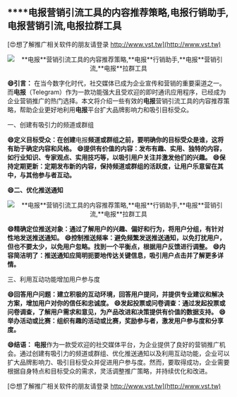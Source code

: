 ## ****电报**营销引流工具的内容推荐策略,**电报**行销助手,**电报**营销引流,**电报**拉群工具**

[😍想了解推广相关软件的朋友请登录 http://www.vst.tw](http://www.vst.tw)

 <center><img src="https://vst.tw/MP4/tuiguang/png/1.png" alt="**电报**营销引流工具的内容推荐策略,**电报**行销助手,**电报**营销引流,**电报**拉群工具"></center>

**😄引言：**
在当今数字化时代，社交媒体已成为企业宣传和营销的重要渠道之一。而**电报**（Telegram）作为一款功能强大且受欢迎的即时通讯应用程序，已经成为企业营销推广的热门选择。本文将介绍一些有效的**电报**营销引流工具的内容推荐策略，帮助企业更好地利用**电报**平台扩大品牌影响力和吸引目标受众。

一、创建有吸引力的频道或群组

**😄定义目标受众：在创建**电报**频道或群组之前，要明确你的目标受众是谁，这将有助于确定内容和风格。**
**😄提供有价值的内容：发布有趣、实用、独特的内容，如行业知识、专家观点、实用技巧等，以吸引用户关注并激发他们的兴趣。**
**😄保持定期更新：定期发布新的内容，保持频道或群组的活跃度，让用户乐意留在其中，与其他参与者互动。**

**😄二、优化推送通知**

 <center><img src="https://vst.tw/MP4/tuiguang/png/6.png" alt="**电报**营销引流工具的内容推荐策略,**电报**行销助手,**电报**营销引流,**电报**拉群工具"></center>

**😄精确定位推送对象：通过了解用户的兴趣、偏好和行为，将用户分组，有针对性地发送推送通知。**
**😄控制推送频率：避免频繁发送推送通知，以免打扰用户，但也不要太少，以免用户忽略。找到一个平衡点，根据用户反馈进行调整。**
**😄内容简洁明了：推送通知应简明扼要地传达关键信息，吸引用户点击并了解更多详情。**

三、利用互动功能增加用户参与度

**😄回答用户问题：建立积极的互动环境，回答用户提问，并提供专业建议和解决方案，增加用户对你的信任和忠诚度。**
**😄发起投票或问卷调查：通过发起投票或问卷调查，了解用户需求和意见，为产品改进和决策提供有价值的数据支持。**
**😄举办活动或比赛：组织有趣的活动或比赛，奖励参与者，激发用户参与度和分享度。**

**😄结语：**
**电报**作为一款受欢迎的社交媒体平台，为企业提供了良好的营销推广机会。通过创建有吸引力的频道或群组、优化推送通知以及利用互动功能，企业可以扩大品牌影响力、吸引目标受众并促进用户参与度。然而，要取得成功，企业需要根据自身特点和目标受众的需求，灵活调整推广策略，并持续优化和改进。

[😍想了解推广相关软件的朋友请登录 http://www.vst.tw](http://www.vst.tw)



